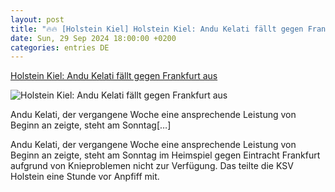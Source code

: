 ```yaml
---
layout: post
title: "🔥🔥 [Holstein Kiel] Holstein Kiel: Andu Kelati fällt gegen Frankfurt aus"
date: Sun, 29 Sep 2024 18:00:00 +0200
categories: entries DE
---
```

[Holstein Kiel: Andu Kelati fällt gegen Frankfurt aus](https://www.ligainsider.de/andu-kelati_36004/holstein-kiel-andu-kelati-faellt-gegen-frankfurt-aus-364268/)

![Holstein Kiel: Andu Kelati fällt gegen Frankfurt aus](https://cdn.ligainsider.de/uploads/2024/09/andu-kelati-ksv-holstein-2024-25.jpg)

Andu Kelati, der vergangene Woche eine ansprechende Leistung von Beginn an zeigte, steht am Sonntag[…]

Andu Kelati, der vergangene Woche eine ansprechende Leistung von Beginn an zeigte, steht am Sonntag im Heimspiel gegen Eintracht Frankfurt aufgrund von Knieproblemen nicht zur Verfügung. Das teilte die KSV Holstein eine Stunde vor Anpfiff mit.

